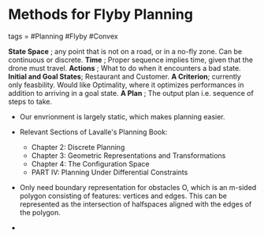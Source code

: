 # Methods for Flyby Planning
tags = #Planning #Flyby #Convex


**State Space** ; any point that is not on a road, or in a no-fly zone. Can be continuous or discrete. 
**Time** ; Proper sequence implies time, given that the drone must travel. 
**Actions** ; What to do when it encounters a bad state.
**Initial and Goal States**; Restaurant and Customer.
**A Criterion**; currently only feasbility. Would like Optimality, where it optimizes performances in addition to arriving in a goal state.
**A Plan** ; The output plan i.e. sequence of steps to take.

- Our envrionment is largely static, which makes planning easier.

- Relevant Sections of Lavalle's Planning Book:
	- Chapter 2: Discrete Planning
	- Chapter 3: Geometric Representations and Transformations
	- Chapter 4: The Configuration Space
	- PART IV: Planning Under Differential Constraints


- Only need boundary representation for obstacles O, which is an m-sided polygon consisting of features: vertices and edges. This can be represented as the intersection of halfspaces aligned with the edges of the polygon. 
- 